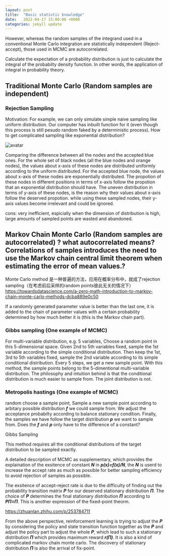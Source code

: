 ```yaml
---
layout: post
title:  "Basic statistic knowledge"
date:   2022-04-17 15:00:00 +0000
categories: jekyll update
---
```


However, whereas the random samples of the integrand used in a conventional Monte Carlo integration are statistically independent (Reject-accept), those used in MCMC are autocorrelated. 

Calculate the expectation of a probability distribution is just to calculate the integral of the probabilty density function. In other words, the application of integral in probability theory.

## Traditional Monte Carlo (Random samples are independent)

### Rejection Sampling

Motivation:
For example, we can only simulate simple naive sampling like uniform distribution. Our computer has inbuilt function for it (even though this process is still pesudo random faked by a deterministic process).  How to get complicated sampling like exponential distribution? 

![avatar](./Image/Rejection_Sampling.png)

Comparing the difference between all the nodes and the accepted blue ones. For the whole set of black nodes (all the blue nodes and orange nodes), the values about x-axis of these nodes are distributed uniformly according to the uniform distributed. For the accepted blue node, the values about x-axis of these nodes are exponentially distributed. The propotion of these nodes in different positions in terms of x-axis follow the propotion that an exponential distribution should have. The uneven distribution in terms of y-axis of these nodes, is the reason why their values about x-axis follow the deserved propotion. while using these sampled nodes, their y-axis values become irrelevant and could be ignored.

cons: very inefficient, espicially when the dimension of distribution is high, large amounts of sampled points are wasted and abandoned.



## Markov Chain Monte Carlo (Random samples are autocorrelated) ? what autocorrelated means? Correlations of samples introduces the need to use the Markov chain central limit theorem when estimating the error of mean values.?

Monte Carlo method 是一种普遍的方法，应用在概率分布中，就成了rejection sampling（在考虑前后采样的random points彼此无关的情况下）
https://towardsdatascience.com/a-zero-math-introduction-to-markov-chain-monte-carlo-methods-dcba889e0c50


 If a randomly generated parameter value is better than the last one, it is added to the chain of parameter values with a certain probability determined by how much better it is (this is the Markov chain part).




### Gibbs sampling (One example of MCMC)

For multi-variable distribution, e.g. 5 variables, Choose a random point in this 5-dimensional space. Given 2nd to 5th variables fixed, sample the 1st variable according to the simple conditional distribution. Then keep the 1st, 3rd to 5th variables fixed, sample the 2nd variable according to its simple conditional distribution. Every 5 steps, we get a new sample point. With this method, the sample points belong to the 5-dimentional multi-variable distribution.
The philosophy and intuition behind is that the conditional distribution is much easier to sample from. The joint distribution is not.


### Metropolis hastings (One example of MCMC)

random choose a sample point, Sample a new sample point according to arbitary possible distribution ***f*** we could sample from. We adjust the acceptance probabilty according to balance stationary condition. Finally, the samples we have follow the target distribution ***p*** we want to sample from. Does the ***f*** and ***p*** only have to the difference of a constant?

Gibbs Sampling

This method requires all the conditional distributions of the target distribution to be sampled exactly.

A detailed description of MCMC as supplementary, which provides the explaination of the exsitence of constant ***N*** in ***p(x)=f(x)/N***, the ***N*** is userd to increase the accept rate as much as possible for better sampling efficiency to avoid rejection of samples as possible.

The exsitence of accept-reject rate is due to the difficulty of finding out the probability transition matrix ***P*** for our deserved stationary distribution ***Π***. The choice of ***P*** determines the final stationary distribution ***Π*** according to  ***PΠ=Π***. This is  another expression of the fixed-point theorm.

https://zhuanlan.zhihu.com/p/253784711

From the above perspective, reinforcement learning is trying to adjust the ***P*** by considering the policy and state transition function together as the ***P***  and adjust the policy part to adjust the whole ***P***, which lead to such a stationary distribution ***Π*** which provides maximum reward ***r(Π)***. It is also a kind of complicated markov chain monte carlo. The discovery of stationary distribution ***Π*** is also the arrival of fix-point.
